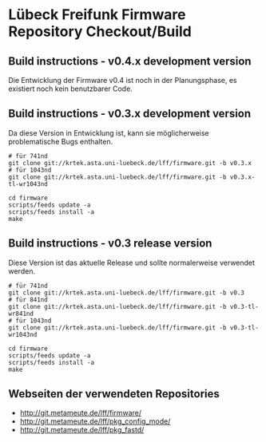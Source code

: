# Lübeck Freifunk Firmware Repository Checkout/Build

## Build instructions - v0.4.x development version

Die Entwicklung der Firmware v0.4 ist noch in der Planungsphase, es existiert noch kein benutzbarer Code.

## Build instructions - v0.3.x development version

Da diese Version in Entwicklung ist, kann sie möglicherweise problematische Bugs enthalten.

    # für 741nd
    git clone git://krtek.asta.uni-luebeck.de/lff/firmware.git -b v0.3.x
    # für 1043nd
    git clone git://krtek.asta.uni-luebeck.de/lff/firmware.git -b v0.3.x-tl-wr1043nd

    cd firmware
    scripts/feeds update -a
    scripts/feeds install -a
    make

## Build instructions - v0.3 release version

Diese Version ist das aktuelle Release und sollte normalerweise verwendet werden.

    # für 741nd
    git clone git://krtek.asta.uni-luebeck.de/lff/firmware.git -b v0.3
    # für 841nd
    git clone git://krtek.asta.uni-luebeck.de/lff/firmware.git -b v0.3-tl-wr841nd
    # für 1043nd
    git clone git://krtek.asta.uni-luebeck.de/lff/firmware.git -b v0.3-tl-wr1043nd

    cd firmware
    scripts/feeds update -a
    scripts/feeds install -a
    make

## Webseiten der verwendeten Repositories

 * http://git.metameute.de/lff/firmware/
 * http://git.metameute.de/lff/pkg_config_mode/
 * http://git.metameute.de/lff/pkg_fastd/